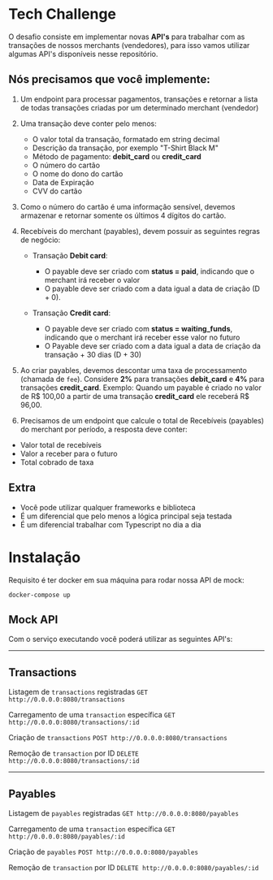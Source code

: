 # Tech Challenge
O desafio consiste em implementar novas **API's** para trabalhar com as transações de nossos merchants (vendedores),
para isso vamos utilizar algumas API's disponíveis nesse repositório.

## Nós precisamos que você implemente:

1. Um endpoint para processar pagamentos, transações e retornar a lista de todas transações criadas por um determinado merchant (vendedor)

2. Uma transação deve conter pelo menos:
    * O valor total da transação, formatado em string decimal
    * Descrição da transação, por exemplo "T-Shirt Black M"
    * Método de pagamento: **debit_card** ou **credit_card**
    * O número do cartão
    * O nome do dono do cartão
    * Data de Expiração
    * CVV do cartão

3. Como o número do cartão é uma informação sensível, devemos armazenar e retornar somente os últimos 4 dígitos do cartão.

4. Recebíveis do merchant (payables), devem possuir as seguintes regras de negócio:
    * Transação **Debit card**:
      * O payable deve ser criado com **status = paid**, indicando que o merchant irá receber o valor
      * O payable deve ser criado com a data igual a data de criação (D + 0).

    * Transação **Credit card**:
      * O payable deve ser criado com **status = waiting_funds**, indicando que o merchant irá receber esse valor no futuro
      * O Payable deve ser criado com a data igual a data de criação da transação  + 30 dias (D + 30)

5. Ao criar payables, devemos descontar uma taxa de processamento (chamada de `fee`). Considere **2%** para transações **debit_card**
e **4%** para transações **credit_card**. Exemplo: Quando um payable é criado no valor de R$ 100,00 a partir de uma transação **credit_card**  ele receberá R$ 96,00.

6. Precisamos de um endpoint que calcule o total de Recebíveis (payables) do merchant por período, a resposta deve conter:
  * Valor total de recebíveis
  * Valor a receber para o futuro
  * Total cobrado de taxa 

## Extra
- Você pode utilizar qualquer frameworks e biblioteca
- É um diferencial que pelo menos a lógica principal seja testada
- É um diferencial trabalhar com Typescript no dia a dia



# Instalação
Requisito é ter docker em sua máquina para rodar nossa API de mock:

```
docker-compose up
```


## Mock API
Com o serviço executando você poderá utilizar as seguintes API's:

---

## Transactions
Listagem de `transactions` registradas
`GET http://0.0.0.0:8080/transactions`

Carregamento de uma `transaction` específica
`GET http://0.0.0.0:8080/transactions/:id`

Criação de `transactions`
`POST http://0.0.0.0:8080/transactions`

Remoção de `transaction` por ID
`DELETE http://0.0.0.0:8080/transactions/:id`

---

## Payables
Listagem de `payables` registradas
`GET http://0.0.0.0:8080/payables`

Carregamento de uma `transaction` específica
`GET http://0.0.0.0:8080/payables/:id`

Criação de `payables`
`POST http://0.0.0.0:8080/payables`

Remoção de `transaction` por ID
`DELETE http://0.0.0.0:8080/payables/:id`
